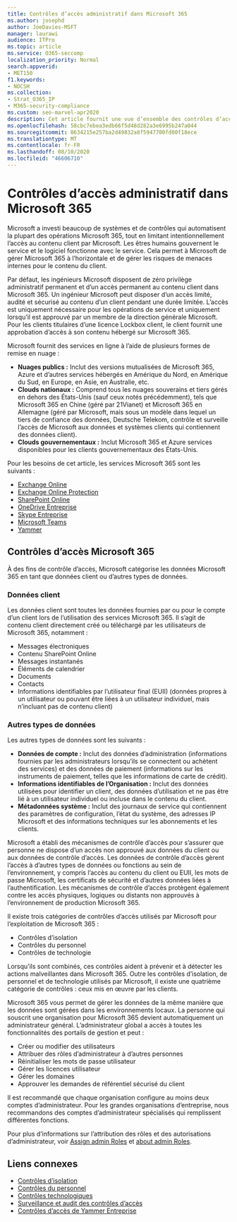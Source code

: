 ```yaml
---
title: Contrôles d’accès administratif dans Microsoft 365
ms.author: josephd
author: JoeDavies-MSFT
manager: laurawi
audience: ITPro
ms.topic: article
ms.service: O365-seccomp
localization_priority: Normal
search.appverid:
- MET150
f1.keywords:
- NOCSH
ms.collection:
- Strat_O365_IP
- M365-security-compliance
ms.custom: seo-marvel-apr2020
description: Cet article fournit une vue d’ensemble des contrôles d’accès administratifs et de la catégorisation des données dans Microsoft 365.
ms.openlocfilehash: 58cbc7ebea3edb66f5d48d282a3e6995b247a044
ms.sourcegitcommit: 8634215e257ba2d49832a8f5947700fd00f18ece
ms.translationtype: MT
ms.contentlocale: fr-FR
ms.lasthandoff: 08/10/2020
ms.locfileid: "46606710"
---
```

# <a name="administrative-access-controls-in-microsoft-365"></a>Contrôles d’accès administratif dans Microsoft 365 

Microsoft a investi beaucoup de systèmes et de contrôles qui automatisent la plupart des opérations Microsoft 365, tout en limitant intentionnellement l’accès au contenu client par Microsoft. Les êtres humains gouvernent le service et le logiciel fonctionne avec le service. Cela permet à Microsoft de gérer Microsoft 365 à l’horizontale et de gérer les risques de menaces internes pour le contenu du client.

Par défaut, les ingénieurs Microsoft disposent de zéro privilège administratif permanent et d’un accès permanent au contenu client dans Microsoft 365. Un ingénieur Microsoft peut disposer d’un accès limité, audité et sécurisé au contenu d’un client pendant une durée limitée. L’accès est uniquement nécessaire pour les opérations de service et uniquement lorsqu’il est approuvé par un membre de la direction générale Microsoft. Pour les clients titulaires d’une licence Lockbox client, le client fournit une approbation d’accès à son contenu hébergé sur Microsoft 365.

Microsoft fournit des services en ligne à l’aide de plusieurs formes de remise en nuage :

- **Nuages publics :** Inclut des versions mutualisées de Microsoft 365, Azure et d’autres services hébergés en Amérique du Nord, en Amérique du Sud, en Europe, en Asie, en Australie, etc.
- **Clouds nationaux :** Comprend tous les nuages souverains et tiers gérés en dehors des États-Unis (sauf ceux notés précédemment), tels que Microsoft 365 en Chine (géré par 21Vianet) et Microsoft 365 en Allemagne (géré par Microsoft, mais sous un modèle dans lequel un tiers de confiance des données, Deutsche Telekom, contrôle et surveille l’accès de Microsoft aux données et systèmes clients qui contiennent des données client).
- **Clouds gouvernementaux :** Inclut Microsoft 365 et Azure services disponibles pour les clients gouvernementaux des États-Unis.

Pour les besoins de cet article, les services Microsoft 365 sont les suivants :

- [Exchange Online](https://docs.microsoft.com/Exchange/exchange-online)
- [Exchange Online Protection](https://docs.microsoft.com/Office365/SecurityCompliance/eop/exchange-online-protection-overview)
- [SharePoint Online](https://docs.microsoft.com/sharepoint/sharepoint-online)
- [OneDrive Entreprise](https://docs.microsoft.com/OneDrive/onedrive)
- [Skype Entreprise](https://docs.microsoft.com/SkypeForBusiness/skype-for-business-online)
- [Microsoft Teams](https://docs.microsoft.com/MicrosoftTeams/Teams-overview)
- [Yammer](https://docs.microsoft.com/yammer/yammer-landing-page)

## <a name="microsoft-365-access-controls"></a>Contrôles d’accès Microsoft 365

À des fins de contrôle d’accès, Microsoft catégorise les données Microsoft 365 en tant que données client ou d’autres types de données.

### <a name="customer-data"></a>Données client

Les données client sont toutes les données fournies par ou pour le compte d’un client lors de l’utilisation des services Microsoft 365. Il s’agit de contenu client directement créé ou téléchargé par les utilisateurs de Microsoft 365, notamment :

- Messages électroniques
- Contenu SharePoint Online
- Messages instantanés
- Éléments de calendrier
- Documents
- Contacts
- Informations identifiables par l’utilisateur final (EUII) (données propres à un utilisateur ou pouvant être liées à un utilisateur individuel, mais n’incluant pas de contenu client)

### <a name="other-types-of-data"></a>Autres types de données

Les autres types de données sont les suivants :

- **Données de compte :** Inclut des données d’administration (informations fournies par les administrateurs lorsqu’ils se connectent ou achètent des services) et des données de paiement (informations sur les instruments de paiement, telles que les informations de carte de crédit).
- **Informations identifiables de l’Organisation :** Inclut des données utilisées pour identifier un client, des données d’utilisation et ne pas être lié à un utilisateur individuel ou incluse dans le contenu du client.
- **Métadonnées système :** Inclut des journaux de service qui contiennent des paramètres de configuration, l’état du système, des adresses IP Microsoft et des informations techniques sur les abonnements et les clients.

Microsoft a établi des mécanismes de contrôle d’accès pour s’assurer que personne ne dispose d’un accès non approuvé aux données du client ou aux données de contrôle d’accès. Les données de contrôle d’accès gèrent l’accès à d’autres types de données ou fonctions au sein de l’environnement, y compris l’accès au contenu du client ou EUII, les mots de passe Microsoft, les certificats de sécurité et d’autres données liées à l’authentification. Les mécanismes de contrôle d’accès protègent également contre les accès physiques, logiques ou distants non approuvés à l’environnement de production Microsoft 365.

Il existe trois catégories de contrôles d’accès utilisés par Microsoft pour l’exploitation de Microsoft 365 :

- Contrôles d’isolation
- Contrôles du personnel
- Contrôles de technologie

Lorsqu’ils sont combinés, ces contrôles aident à prévenir et à détecter les actions malveillantes dans Microsoft 365. Outre les contrôles d’isolation, de personnel et de technologie utilisés par Microsoft, il existe une quatrième catégorie de contrôles : ceux mis en œuvre par les clients.

Microsoft 365 vous permet de gérer les données de la même manière que les données sont gérées dans les environnements locaux. La personne qui souscrit une organisation pour Microsoft 365 devient automatiquement un administrateur général. L’administrateur global a accès à toutes les fonctionnalités des portails de gestion et peut :

- Créer ou modifier des utilisateurs
- Attribuer des rôles d’administrateur à d’autres personnes
- Réinitialiser les mots de passe utilisateur
- Gérer les licences utilisateur
- Gérer les domaines
- Approuver les demandes de référentiel sécurisé du client

Il est recommandé que chaque organisation configure au moins deux comptes d’administrateur. Pour les grandes organisations d’entreprise, nous recommandons des comptes d’administrateur spécialisés qui remplissent différentes fonctions.

Pour plus d’informations sur l’attribution des rôles et des autorisations d’administrateur, voir [Assign admin Roles](https://docs.microsoft.com/microsoft-365/admin/add-users/assign-admin-roles) et [about admin Roles](https://docs.microsoft.com/microsoft-365/admin/add-users/about-admin-roles).

## <a name="related-links"></a>Liens connexes

- [Contrôles d’isolation](office-365-isolation-controls.md)
- [Contrôles du personnel](office-365-personnel-controls.md)
- [Contrôles technologiques](office-365-technology-controls.md)
- [Surveillance et audit des contrôles d’accès](office-365-monitoring-and-auditing-access-controls.md)
- [Contrôles d’accès de Yammer Entreprise](office-365-yammer-enterprise-access-controls.md)